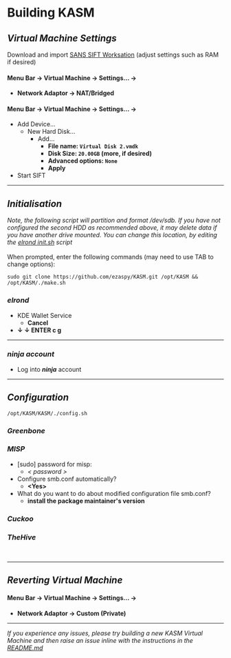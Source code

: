# Building KASM

## _Virtual Machine Settings_
Download and import [SANS SIFT Worksation](https://www.sans.org/tools/sift-workstation/) (adjust settings such as RAM if desired)<br>

#### **Menu Bar -> Virtual Machine -> Settings... ->**

- **Network Adaptor -> NAT/Bridged**<br>

#### **Menu Bar -> Virtual Machine -> Settings... ->**
  - Add Device...
    - New Hard Disk...
      - Add...
        - **File name: `Virtual Disk 2.vmdk`**
        - **Disk Size: `20.00GB` (more, if desired)**
        - **Advanced options: `None`**
        - **Apply**
- Start SIFT<br>

---
## _Initialisation_
_Note, the following script will partition and format /dev/sdb. If you have not configured the second HDD as recommended above, it may delete data if you have another drive mounted. You can change this location, by editing the [elrond init.sh](https://github.com/ezaspy/elrond/blob/main/elrond/tools/config/scripts/init.sh) script_<br><br>
When prompted, enter the following commands (may need to use TAB to change options):
```
sudo git clone https://github.com/ezaspy/KASM.git /opt/KASM && /opt/KASM/./make.sh
```
### _elrond_
  - KDE Wallet Service<br>
    - **Cancel**<br>
  - **&darr; &darr; ENTER c g**<br>

---
### _ninja account_
  - Log into **_ninja_** account<br>

---

## _Configuration_
```
/opt/KASM/KASM/./config.sh
```
### _Greenbone_
### _MISP_
  - [sudo] password for misp:<br>
    - _< password >_<br>
  - Configure smb.conf automatically?<br>
    - **&lt;Yes&gt;**<br>
  - What do you want to do about modified configuration file smb.conf?<br>
    - **install the package maintainer's version**<br>
### _Cuckoo_
### _TheHive_
<br>

---

## _Reverting Virtual Machine_

#### **Menu Bar -> Virtual Machine -> Settings... ->**

- **Network Adaptor -> Custom (Private)**<br>

---

_If you experience any issues, please try building a new KASM Virtual Machine and then raise an issue inline with the instructions in the [README.md](https://github.com/ezaspy/KASM/blob/main/KASM/README.md)_<br>